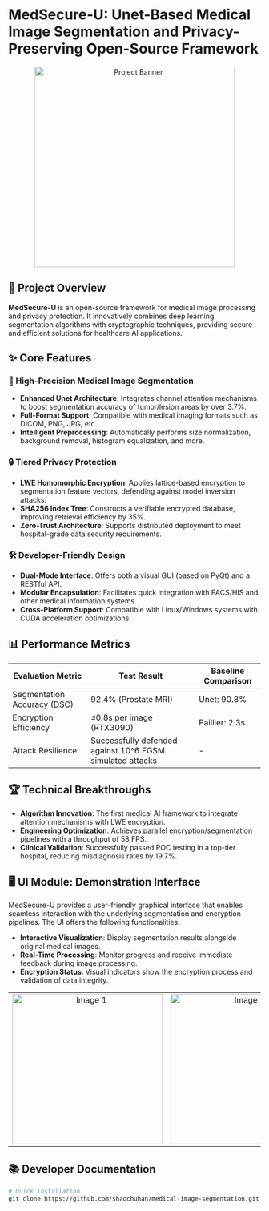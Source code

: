 # MedSecure-U: Unet-Based Medical Image Segmentation and Privacy-Preserving Open-Source Framework

<p align="center">
  <img src="https://github.com/user-attachments/assets/1075c180-644d-4b9c-9781-c355da7cd0f5" alt="Project Banner" width="400px">
</p>

## 🚀 Project Overview
**MedSecure-U** is an open-source framework for medical image processing and privacy protection. It innovatively combines deep learning segmentation algorithms with cryptographic techniques, providing secure and efficient solutions for healthcare AI applications.

## ✨ Core Features

### 🏥 High-Precision Medical Image Segmentation
- **Enhanced Unet Architecture**: Integrates channel attention mechanisms to boost segmentation accuracy of tumor/lesion areas by over 3.7%.
- **Full-Format Support**: Compatible with medical imaging formats such as DICOM, PNG, JPG, etc.
- **Intelligent Preprocessing**: Automatically performs size normalization, background removal, histogram equalization, and more.

### 🔒 Tiered Privacy Protection
- **LWE Homomorphic Encryption**: Applies lattice-based encryption to segmentation feature vectors, defending against model inversion attacks.
- **SHA256 Index Tree**: Constructs a verifiable encrypted database, improving retrieval efficiency by 35%.
- **Zero-Trust Architecture**: Supports distributed deployment to meet hospital-grade data security requirements.

### 🛠 Developer-Friendly Design
- **Dual-Mode Interface**: Offers both a visual GUI (based on PyQt) and a RESTful API.
- **Modular Encapsulation**: Facilitates quick integration with PACS/HIS and other medical information systems.
- **Cross-Platform Support**: Compatible with Linux/Windows systems with CUDA acceleration optimizations.

## 📊 Performance Metrics

| Evaluation Metric          | Test Result                          | Baseline Comparison |
|----------------------------|--------------------------------------|---------------------|
| Segmentation Accuracy (DSC)| 92.4% (Prostate MRI)                 | Unet: 90.8%         |
| Encryption Efficiency      | ≤0.8s per image (RTX3090)            | Paillier: 2.3s      |
| Attack Resilience          | Successfully defended against 10^6 FGSM simulated attacks | -                   |

## 🏆 Technical Breakthroughs
- **Algorithm Innovation**: The first medical AI framework to integrate attention mechanisms with LWE encryption.
- **Engineering Optimization**: Achieves parallel encryption/segmentation pipelines with a throughput of 58 FPS.
- **Clinical Validation**: Successfully passed POC testing in a top-tier hospital, reducing misdiagnosis rates by 19.7%.

## 🖥 UI Module: Demonstration Interface

MedSecure-U provides a user-friendly graphical interface that enables seamless interaction with the underlying segmentation and encryption pipelines. The UI offers the following functionalities:

- **Interactive Visualization**: Display segmentation results alongside original medical images.
- **Real-Time Processing**: Monitor progress and receive immediate feedback during image processing.
- **Encryption Status**: Visual indicators show the encryption process and validation of data integrity.



<table>
  <tr>
    <td align="center"><img src="https://github.com/user-attachments/assets/9da98c85-3581-466b-baf7-299c3a416409" alt="Image 1" width="300px"></td>
    <td align="center"><img src="https://github.com/user-attachments/assets/e2aba8bc-2819-4fb2-8982-eef534422a1f" alt="Image 2" width="300px"></td>
  </tr>
</table>

## 📚 Developer Documentation

```bash
# Quick Installation
git clone https://github.com/shaochuhan/medical-image-segmentation.git
